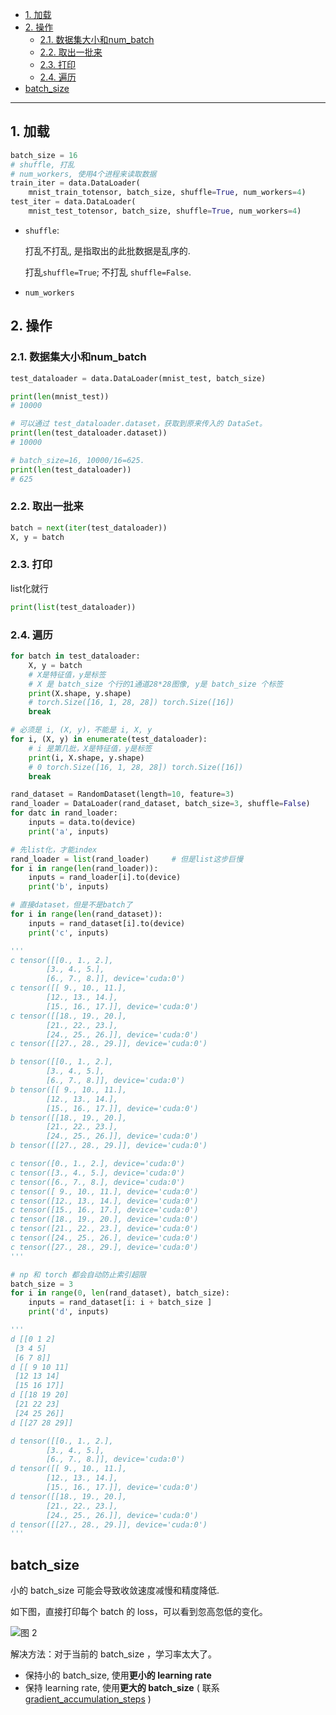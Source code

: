 - [1. 加载](#1-加载)
- [2. 操作](#2-操作)
  - [2.1. 数据集大小和num\_batch](#21-数据集大小和num_batch)
  - [2.2. 取出一批来](#22-取出一批来)
  - [2.3. 打印](#23-打印)
  - [2.4. 遍历](#24-遍历)
- [batch\_size](#batch_size)


---

## 1. 加载


```python
batch_size = 16
# shuffle, 打乱
# num_workers, 使用4个进程来读取数据
train_iter = data.DataLoader(
    mnist_train_totensor, batch_size, shuffle=True, num_workers=4)
test_iter = data.DataLoader(
    mnist_test_totensor, batch_size, shuffle=True, num_workers=4)
```

- `shuffle`:
  
    打乱不打乱, 是指取出的此批数据是乱序的.

    打乱`shuffle=True`; 不打乱 `shuffle=False`.

- `num_workers`
  
    
## 2. 操作

### 2.1. 数据集大小和num_batch


```python
test_dataloader = data.DataLoader(mnist_test, batch_size)

print(len(mnist_test))
# 10000

# 可以通过 test_dataloader.dataset，获取到原来传入的 DataSet。
print(len(test_dataloader.dataset))
# 10000

# batch_size=16, 10000/16=625.
print(len(test_dataloader))
# 625
```


### 2.2. 取出一批来

```python
batch = next(iter(test_dataloader))
X, y = batch
```

### 2.3. 打印

list化就行
```python
print(list(test_dataloader))
```

### 2.4. 遍历

```python
for batch in test_dataloader:
    X, y = batch
    # X是特征值，y是标签
    # X 是 batch_size 个行的1通道28*28图像, y是 batch_size 个标签
    print(X.shape, y.shape)
    # torch.Size([16, 1, 28, 28]) torch.Size([16])
    break
```

```python
# 必须是 i, (X, y)，不能是 i, X, y
for i, (X, y) in enumerate(test_dataloader):
    # i 是第几批，X是特征值，y是标签
    print(i, X.shape, y.shape)
    # 0 torch.Size([16, 1, 28, 28]) torch.Size([16])
    break
```

```python
rand_dataset = RandomDataset(length=10, feature=3)
rand_loader = DataLoader(rand_dataset, batch_size=3, shuffle=False)
for datc in rand_loader:
    inputs = data.to(device)
    print('a', inputs)

# 先list化，才能index
rand_loader = list(rand_loader)     # 但是list这步巨慢
for i in range(len(rand_loader)):
    inputs = rand_loader[i].to(device)
    print('b', inputs)

# 直接dataset，但是不是batch了
for i in range(len(rand_dataset)):
    inputs = rand_dataset[i].to(device)
    print('c', inputs)

'''
c tensor([[0., 1., 2.],
        [3., 4., 5.],
        [6., 7., 8.]], device='cuda:0')
c tensor([[ 9., 10., 11.],
        [12., 13., 14.],
        [15., 16., 17.]], device='cuda:0')
c tensor([[18., 19., 20.],
        [21., 22., 23.],
        [24., 25., 26.]], device='cuda:0')
c tensor([[27., 28., 29.]], device='cuda:0')

b tensor([[0., 1., 2.],
        [3., 4., 5.],
        [6., 7., 8.]], device='cuda:0')
b tensor([[ 9., 10., 11.],
        [12., 13., 14.],
        [15., 16., 17.]], device='cuda:0')
b tensor([[18., 19., 20.],
        [21., 22., 23.],
        [24., 25., 26.]], device='cuda:0')
b tensor([[27., 28., 29.]], device='cuda:0')

c tensor([0., 1., 2.], device='cuda:0')
c tensor([3., 4., 5.], device='cuda:0')
c tensor([6., 7., 8.], device='cuda:0')
c tensor([ 9., 10., 11.], device='cuda:0')
c tensor([12., 13., 14.], device='cuda:0')
c tensor([15., 16., 17.], device='cuda:0')
c tensor([18., 19., 20.], device='cuda:0')
c tensor([21., 22., 23.], device='cuda:0')
c tensor([24., 25., 26.], device='cuda:0')
c tensor([27., 28., 29.], device='cuda:0')
'''
```
```python
# np 和 torch 都会自动防止索引超限
batch_size = 3
for i in range(0, len(rand_dataset), batch_size):
    inputs = rand_dataset[i: i + batch_size ]
    print('d', inputs)

'''
d [[0 1 2]
 [3 4 5]
 [6 7 8]]
d [[ 9 10 11]
 [12 13 14]
 [15 16 17]]
d [[18 19 20]
 [21 22 23]
 [24 25 26]]
d [[27 28 29]]

d tensor([[0., 1., 2.],
        [3., 4., 5.],
        [6., 7., 8.]], device='cuda:0')
d tensor([[ 9., 10., 11.],
        [12., 13., 14.],
        [15., 16., 17.]], device='cuda:0')
d tensor([[18., 19., 20.],
        [21., 22., 23.],
        [24., 25., 26.]], device='cuda:0')
d tensor([[27., 28., 29.]], device='cuda:0')
'''
```

## batch_size

小的 batch_size 可能会导致收敛速度减慢和精度降低.

如下图，直接打印每个 batch 的 loss，可以看到忽高忽低的变化。

![图 2](https://cdn.jsdelivr.net/gh/sword4869/pic1@main/images/202407062011861.png) 

解决方法：对于当前的 batch_size ，学习率太大了。
- 保持小的 batch_size, 使用**更小的 learning rate**
- 保持 learning rate, 使用**更大的 batch_size** ( 联系 [gradient_accumulation_steps](../多GPU/OOM.md) )